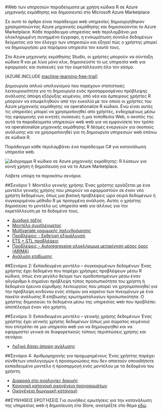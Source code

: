 <properties 
    pageTitle="Παραδείγματα που έχουν δημιουργηθεί με R των υπηρεσιών μηχανικής εκμάθησης web | Microsoft Azure" 
    description="Βρείτε ένα σύνολο χρήσιμες web παραδείγματα υπηρεσιών που δημιουργήθηκαν με κωδικό R και μηχανικής εκμάθησης και δημοσιεύονται το Azure Marketplace." 
    keywords="csharp, r κώδικα, παραδείγματα υπηρεσιών web"
    services="machine-learning" 
    documentationCenter="" 
    authors="jaymathe" 
    manager="jhubbard" 
    editor="cgronlun"/>

<tags 
    ms.service="machine-learning" 
    ms.workload="data-services" 
    ms.tgt_pltfrm="na" 
    ms.devlang="na" 
    ms.topic="article" 
    ms.date="09/14/2016" 
    ms.author="jaymathe"/> 


#<a name="web-services-examples-using-r-code-on-azure-machine-learning-and-published-to-microsoft-azure-marketplace"></a>Web των υπηρεσιών παραδείγματα με χρήση κώδικα R σε Azure μηχανικής εκμάθησης και δημοσιευτεί στο Microsoft Azure Marketplace

Σε αυτό το άρθρο είναι παράδειγμα web υπηρεσίες δημιουργήθηκαν χρησιμοποιώντας Azure μηχανικής εκμάθησης και δημοσιεύονται το Azure Marketplace. Κάθε παράδειγμα υπηρεσίας web περιλαμβάνει μια ολοκληρωμένη συνημμένο έγγραφο, η ενσωμάτωση σύνολα δεδομένων δείγματος για τον έλεγχο των υπηρεσιών και εξηγεί πώς ο χρήστης μπορεί να δημιουργήσει μια παρόμοια υπηρεσία τον εαυτό τους. 

Στο Azure μηχανικής εκμάθησης Studio, οι χρήστες μπορούν να σύνταξη κώδικα R και με λίγα μόνο κλικ, δημοσιεύστε το ως υπηρεσία web για εφαρμογές και συσκευές για την εκμετάλλευση όλο τον κόσμο. 


[AZURE.INCLUDE [machine-learning-free-trial](../../includes/machine-learning-free-trial.md)]


Δημιουργία απλού υπολογισμού που παρέχουν στατιστικές λειτουργικότητα για τη δημιουργία ενός προσαρμοσμένου πρόβλεψης ανάλυσης άποψη εξόρυξης κειμένου, από νέα και έμπειρους χρήστες R μπορούν να επωφεληθούν από την ευκολία με τον οποίο οι χρήστες του Azure μηχανικής εκμάθησης να operationalize R κώδικα. Ενώ είναι αυτές τις υπηρεσίες μπορεί να χρησιμοποιηθεί από χρήστες, ενδεχομένως μέσω της εφαρμογής για κινητές συσκευές ή μια τοποθεσία Web, ο σκοπός της αυτά τα παραδείγματα υπηρεσιών web web για να εμφανίσετε τον τρόπο να operationalize μηχανικής εκμάθησης R δέσμες ενεργειών για σκοπούς ανάλυσης και να χρησιμοποιηθεί για τη δημιουργία υπηρεσιών web επάνω σε κώδικα R.

Παράδειγμα κάθε περιλαμβάνει ένα παράδειγμα C# για κατανάλωση υπηρεσία web.


![Διάγραμμα R κώδικα σε Azure μηχανικής εκμάθησης: R λύσεων για κοινή χρήση ή δημοσίευση για να το Azure Marketplace.][1]

Λάβετε υπόψη τα παρακάτω σενάρια.

##<a name="scenario-1-generic-model"></a>Σενάριο 1: Μοντέλο γενικής χρήσης 
Ένας χρήστης εργάζεται με ένα μοντέλο γενικής χρήσης που μπορούν να εφαρμοστούν σε έναν νέο χρήστη δεδομένων, όπως μια βασική προβλέψεις ώρα σειρά δεδομένων ή συγκεκριμένου μέθοδο R με προηγμένη ανάλυση. Αυτός ο χρήστης δημοσιεύει το μοντέλο ως υπηρεσία web για άλλους για την εκμετάλλευση με τα δεδομένα τους.



* [Δυαδικό τάξης](machine-learning-r-csharp-binary-classifier.md)
* [Μοντέλο συμπλέγματος](machine-learning-r-csharp-cluster-model.md)
* [Multivariate γραμμικής παλινδρόμησης](machine-learning-r-csharp-multivariate-linear-regression.md)
* [Προβλέψεις - Εκθετική εξομάλυνση](machine-learning-r-csharp-forecasting-exponential-smoothing.md)
* [ETS + STL προβλέψεις](machine-learning-r-csharp-retail-demand-forecasting.md)
* [Προβλέψεις - Autoregressive ολοκλήρωμα μετακίνηση μέσος όρος (ARIMA)](machine-learning-r-csharp-arima.md)
* [Ανάλυση επιβίωσης](machine-learning-r-csharp-survival-analysis.md)


##<a name="scenario-2-trained-model--specific-data"></a>Σενάριο 2: Εκπαιδευμένο μοντέλο – συγκεκριμένων δεδομένων 
Ένας χρήστης έχει δεδομένα που παρέχει χρήσιμες προβλέψεων μέσω R κώδικα, όπως ένα μεγάλο δείγμα των ομαδοποιημένων μέσω έναν αλγόριθμο k σημαίνει πρόβλεψη τύπος προσωπικότητα του χρήστη ή δεδομένα έρευνα εύρυθμης λειτουργίας που μπορεί να χρησιμοποιηθεί για την πρόβλεψη κινδύνου ενός ατόμου για καρκίνο των πνευμόνων με ένα πακέτο ανάλυσης R επιβίωσης ερωτηματολογίων προσωπικότητα. Ο χρήστης δημοσιεύει τα δεδομένα μέσω της υπηρεσίας web που προβλέπει αποτέλεσμα έναν νέο χρήστη.

##<a name="scenario-3-trained-model--generic-data"></a>Σενάριο 3: Εκπαιδευμένο μοντέλο – γενικής χρήσης δεδομένων 
Ένας χρήστης έχει γενικής χρήσης δεδομένων (όπως μια σώματος κειμένου) που επιτρέπει σε μια υπηρεσία web για να δημιουργηθεί και να εφαρμοστεί γενικά σε διαφορετικούς τύπους περιπτώσεις χρήσης και σενάρια.

* [Λεξικό βάσει άποψη ανάλυσης](machine-learning-r-csharp-lexicon-based-sentiment-analysis.md)

##<a name="scenario-4-advanced-calculator"></a>Σενάριο 4: Αριθμομηχανής για προχωρημένους 
Ένας χρήστης παρέχει σύνθετων υπολογισμών ή προσομοιώσεις που δεν απαιτούν οποιαδήποτε εκπαιδευμένο μοντέλο ή προσαρμογή ενός μοντέλου με τα δεδομένα του χρήστη.

* [Διαφορά στο αναλογίες δοκιμής](machine-learning-r-csharp-difference-in-two-proportions.md)
* [Κανονική κατανομή οικογένεια προγραμμάτων](machine-learning-r-csharp-normal-distribution.md)
* [Οικογένεια διωνυμική κατανομή](machine-learning-r-csharp-binomial-distribution.md)

##<a name="faq"></a>ΣΥΝΉΘΕΙΣ ΕΡΩΤΉΣΕΙΣ
Για συνήθεις ερωτήσεις για την κατανάλωση της υπηρεσίας web ή δημοσίευση στο Store, ανατρέξτε στο θέμα [εδώ](machine-learning-marketplace-faq.md).

[1]: ./media/machine-learning-r-csharp-web-service-examples/machine-learning-r-code-options-for-using-and-sharing-cloud.png


 
